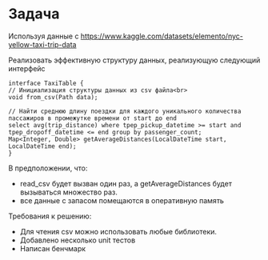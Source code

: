 # Задача
Используя данные с https://www.kaggle.com/datasets/elemento/nyc-yellow-taxi-trip-data
 
Реализовать эффективную структуру данных, реализующую следующий интерфейс

    interface TaxiTable {
	// Инициализация структуры данных из csv файла<br>
	void from_csv(Path data);

	// Найти среднюю длину поездки для каждого уникального количества пассажиров в промежутке времени от start до end
	select avg(trip_distance) where tpep_pickup_datetime >= start and  tpep_dropoff_datetime <= end group by passenger_count;
	Map<Integer, Double> getAverageDistances(LocalDateTime start, LocalDateTime end);
    }
 
В предположении, что:
- read_csv будет вызван один раз, а getAverageDistances будет вызываться множество раз.
- все данные с запасом помещаются в оперативную память
 
Требования к решению:
- Для чтения csv можно использовать любые библиотеки.
- Добавлено несколько unit тестов
- Написан бенчмарк